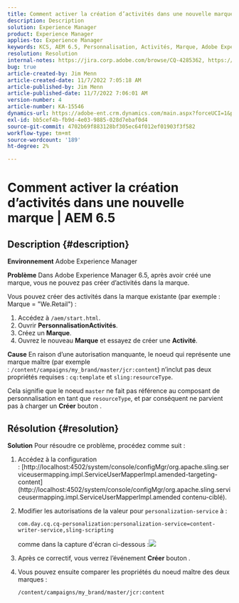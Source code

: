 ```yaml
---
title: Comment activer la création d’activités dans une nouvelle marque | AEM 6.5
description: Description
solution: Experience Manager
product: Experience Manager
applies-to: Experience Manager
keywords: KCS, AEM 6.5, Personnalisation, Activités, Marque, Adobe Experience Manager, activer, créer, créer
resolution: Resolution
internal-notes: https://jira.corp.adobe.com/browse/CQ-4285362, https://jira.corp.adobe.com/browse/CQ-4278366, https://daycare.day.com/content/home/ubs_cq/ubs_ch/fit_internet/214314.html#post0006
bug: true
article-created-by: Jim Menn
article-created-date: 11/7/2022 7:05:18 AM
article-published-by: Jim Menn
article-published-date: 11/7/2022 7:06:01 AM
version-number: 4
article-number: KA-15546
dynamics-url: https://adobe-ent.crm.dynamics.com/main.aspx?forceUCI=1&pagetype=entityrecord&etn=knowledgearticle&id=ea81b688-6a5e-ed11-9561-6045bd0065f9
exl-id: bb5cef4b-fb9d-4e03-9885-028d7ebaf0d4
source-git-commit: 4702b69f883128bf305ec64f012ef01903f3f582
workflow-type: tm+mt
source-wordcount: '189'
ht-degree: 2%

---
```


# Comment activer la création d’activités dans une nouvelle marque | AEM 6.5

## Description {#description}


<b>Environnement</b>
Adobe Experience Manager

<b>Problème</b>
Dans Adobe Experience Manager 6.5, après avoir créé une marque, vous ne pouvez pas créer d’activités dans la marque.

Vous pouvez créer des activités dans la marque existante (par exemple : Marque = &quot;We.Retail&quot;) :

1. Accédez à `/aem/start.html`.
2. Ouvrir <b>Personnalisation</b><b>Activités</b>.
3. Créez un <b>Marque</b>.
4. Ouvrez le nouveau <b>Marque</b> et essayez de créer une <b>Activité</b>.


<b>Cause</b>
En raison d’une autorisation manquante, le noeud qui représente une marque maître (par exemple : `/content/campaigns/my_brand/master/jcr:content`) n’inclut pas deux propriétés requises : `cq:template` et `sling:resourceType`.

Cela signifie que le noeud `master` ne fait pas référence au composant de personnalisation en tant que `resourceType`, et par conséquent ne parvient pas à charger un <b>Créer</b> bouton .








## Résolution {#resolution}


<b>Solution</b>
Pour résoudre ce problème, procédez comme suit :

1. Accédez à la configuration : [http://localhost:4502/system/console/configMgr/org.apache.sling.serviceusermapping.impl.ServiceUserMapperImpl.amended-targeting-content](http://localhost:4502/system/console/configMgr/org.apache.sling.serviceusermapping.impl.ServiceUserMapperImpl.amended contenu-ciblé).
2. Modifier les autorisations de la valeur pour `personalization-service` à :

   `com.day.cq.cq-personalization:personalization-service=content-writer-service,sling-scripting`

   comme dans la capture d&#39;écran ci-dessous :![](https://adobe.sharepoint.com/sites/D365EntAttachments/knowledgearticle/How%20to%20enable%20creating%20Activities%20inside%20a%20new%20Brand%20-%20Personalization%20-%20AEM%206-5_19685F9AF794EA11A811000D3A303484/Activity_Brand_Create.jpg)
3. Après ce correctif, vous verrez l’événement <b>Créer</b> bouton .
4. Vous pouvez ensuite comparer les propriétés du noeud maître des deux marques :


   ```
   /content/campaigns/my_brand/master/jcr:content
   ```
